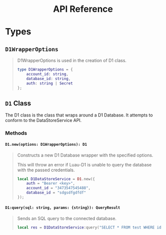 <!-- markdownlint-disable MD041 -->
<!-- markdownlint-disable MD033 -->
<!-- markdownlint-disable MD001 -->
<!-- markdownlint-disable MD022 -->

<div align="center">

# API Reference

</div>

# Types

## `D1WrapperOptions`
> D1WrapperOptions is used in the creation of D1 class.
>
> ```lua
> type D1WrapperOptions = {
>     account_id: string,
>     database_id: string,
>     auth: string | Secret 
> };
> ```

## `D1` Class

The D1 class is the class that wraps around a D1 Database. It attempts to conform to the DataStoreService API.

### Methods

#### `D1.new(options: D1WrapperOptions): D1`
> Constructs a new D1 Database wrapper with the specified options.
>
> This will throw an error if Luau-D1 is unable to query the database with the passed credentials.
>
> ```lua
> local D1DataStoreService = D1.new({
>     auth = "Bearer <key>",
>     account_id = "3473547545488",
>     database_id = "sdgsdfgdfdf"
> });
> ```

#### `D1:query(sql: string, params: {string}): QueryResult`
> Sends an SQL query to the connected database.
>
> ```lua
> local res = D1DataStoreService:query("SELECT * FROM test WHERE id=?", {"6467823"});
> ```
